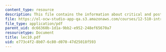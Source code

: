 ```yaml
---
content_type: resource
description: This file contains the information about critical and post-critical reflection.
file: https://ol-ocw-studio-app-qa.s3.amazonaws.com/courses/12-510-introduction-to-seismology-spring-2010/e773c4f28b076c80d07047d25018f593_lec10.pdf
file_type: application/pdf
parent_uid: dc66360b-1d1a-9bb2-e952-248ef65670a7
resourcetype: Document
title: lec10.pdf
uid: e773c4f2-8b07-6c80-d070-47d25018f593
---
```

